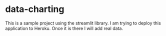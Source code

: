 # data-charting

This is a sample project using the streamlit library. I am trying to deploy this application to Heroku. Once it is there I will add real data. 
